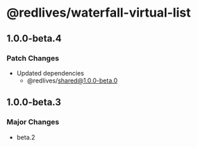 # @redlives/waterfall-virtual-list

## 1.0.0-beta.4

### Patch Changes

- Updated dependencies
  - @redlives/shared@1.0.0-beta.0

## 1.0.0-beta.3

### Major Changes

- beta.2

